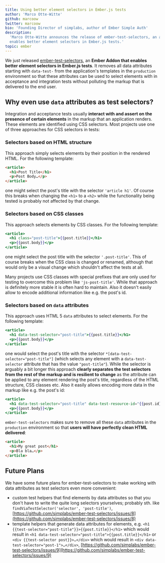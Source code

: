 ```yaml
---
title: Using better element selectors in Ember.js tests
author: 'Marco Otte-Witte'
github: marcoow
twitter: marcoow
bio: 'Founding Director of simplabs, author of Ember Simple Auth'
description:
  'Marco Otte-Witte announces the release of ember-test-selectors, an addon that
  enables better element selectors in Ember.js tests.'
topic: ember
---
```


We just released
[ember-test-selectors](https://github.com/simplabs/ember-test-selectors), an
**Ember Addon that enables better element selectors in Ember.js tests**. It
removes all data attributes starting with `data-test-` from the application's
templates in the `production` environment so that these attributes can be used
to select elements with in acceptance and integration tests without polluting
the markup that is delivered to the end user.

<!--break-->

## Why even use `data` attributes as test selectors?

Integration and acceptance tests usually **interact with and assert on the
presence of certain elements** in the markup that an application renders. These
elements are identified using CSS selectors. Most projects use one of three
approaches for CSS selectors in tests:

### Selectors based on HTML structure

This approach simply selects elements by their position in the rendered HTML.
For the following template:

```html
<article>
  <h1>Post Title</h1>
  <p>Post Body…</p>
</article>
```

one might select the post's title with the selector `'article h1'`. Of course
this breaks when changing the `<h1>` to a `<h2>` while the functionality being
tested is probably not affected by that change.

### Selectors based on CSS classes

This approach selects elements by CSS classes. For the following template:

```hbs
<article>
  <h1 class="post-title">{{post.title}}</h1>
  <p>{{post.body}}</p>
</article>
```

one might select the post title with the selector `'.post-title'`. This of
course breaks when the CSS class is changed or renamed, although that would only
be a visual change which shouldn't affect the tests at all.

Many projects use CSS classes with special prefixes that are only used for
testing to overcome this problem like `'js-post-title'`. While that approach is
definitely more stable it is often hard to maintain. Also it doesn't easily
allow to encode additional information like e.g. the post's id.

### Selectors based on `data` attributes

This approach uses HTML 5 `data` attributes to select elements. For the
following template:

```hbs
<article>
  <h1 data-test-selector="post-title">{{post.title}}</h1>
  <p>{{post.body}}</p>
</article>
```

one would select the post's title with the selector
`*[data-test-selector="post-title"]` (which selects any element with a
`data-test-selector` attribute that has the value `"post-title"`). While the
selector is arguably a bit longer this approach **clearly separates the test
selectors from the rest of the markup and is resilient to change** as the
attribute can be applied to any element rendering the post's title, regardless
of the HTML structure, CSS classes etc. Also it easily allows encoding more data
in the markup like e.g. the post's id:

```hbs
<article>
  <h1 data-test-selector="post-title" data-test-resource-id="{{post.id}}">{{post.title}}</h1>
  <p>{{post.body}}</p>
</article>
```

`ember-test-selectors` makes sure to remove all these `data` attributes in the
`production` environment so that **users will have perfectly clean HTML
delivered**:

```html
<article>
  <h1>My great post</h1>
  <p>Bla bla…</p>
</article>
```

## Future Plans

We have some future plans for ember-test-selectors to make working with data
attributes as test selectors even more convenient:

- custom test helpers that find elements by data attributes so that you don't
  have to write the quite long selectors yourselves; probably sth. like
  `findViaTestSelector('selector', 'post-title')`,
  [https://github.com/simplabs/ember-test-selectors/issues/8](https://github.com/simplabs/ember-test-selectors/issues/8)
- template helpers that generate data attributes for elements, e.g.
  `<h1 {{test-selector="post-title"}}>{{post.title}}</h1>` which would result in
  `<h1 data-test-selector="post-title">{{post.title}}</h1>` or
  `<div {{test-selector post}}>…</div>` which would result in
  `<div data-test-selector="post-1">…</div>`,
  [https://github.com/simplabs/ember-test-selectors/issues/9](https://github.com/simplabs/ember-test-selectors/issues/9)

